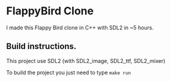# FlappyBird Clone
I made this Flappy Bird clone in C++ with SDL2 in ~5 hours.

## Build instructions.
This project use SDL2 (with SDL2_image, SDL2_ttf, SDL2_mixer)

To build the project you just need to type `make run`
